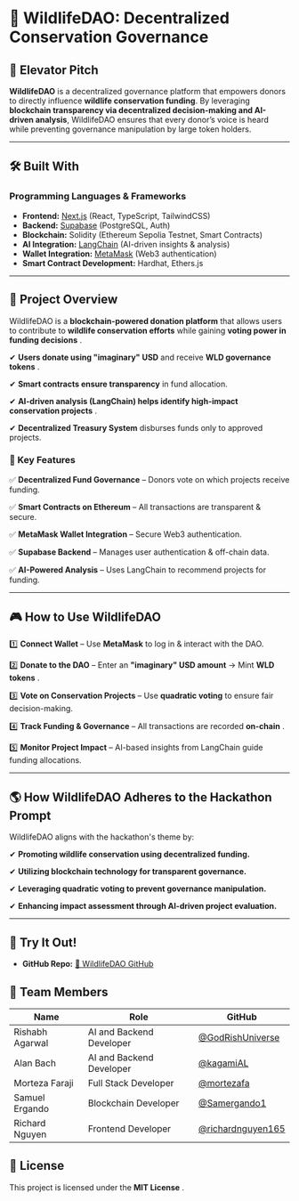 # **🌿 WildlifeDAO: Decentralized Conservation Governance**

## **🚀 Elevator Pitch**

**WildlifeDAO** is a decentralized governance platform that empowers donors to directly influence **wildlife conservation funding**. By leveraging **blockchain transparency via decentralized decision-making and AI-driven analysis**, WildlifeDAO ensures that every donor’s voice is heard while preventing governance manipulation by large token holders.

---

## **🛠️ Built With**

### **Programming Languages & Frameworks**

* **Frontend:** [Next.js](https://nextjs.org/) (React, TypeScript, TailwindCSS)
* **Backend:** [Supabase](https://supabase.com/) (PostgreSQL, Auth)
* **Blockchain:** Solidity (Ethereum Sepolia Testnet, Smart Contracts)
* **AI Integration:** [LangChain](https://www.langchain.com/) (AI-driven insights & analysis)
* **Wallet Integration:** [MetaMask](https://metamask.io/) (Web3 authentication)
* **Smart Contract Development:** Hardhat, Ethers.js

---

## **📖 Project Overview**

WildlifeDAO is a **blockchain-powered donation platform** that allows users to contribute to **wildlife conservation efforts** while gaining **voting power in funding decisions** .

✔ **Users donate using "imaginary" USD** and receive  **WLD governance tokens** .

✔ **Smart contracts ensure transparency** in fund allocation.

✔  **AI-driven analysis (LangChain) helps identify high-impact conservation projects** .

✔ **Decentralized Treasury System** disburses funds only to approved projects.

### **📌 Key Features**

✅ **Decentralized Fund Governance** – Donors vote on which projects receive funding.

✅ **Smart Contracts on Ethereum** – All transactions are transparent & secure.

✅ **MetaMask Wallet Integration** – Secure Web3 authentication.

✅ **Supabase Backend** – Manages user authentication & off-chain data.

✅ **AI-Powered Analysis** – Uses LangChain to recommend projects for funding.

---

## **🎮 How to Use WildlifeDAO**

1️⃣ **Connect Wallet** – Use **MetaMask** to log in & interact with the DAO.

2️⃣ **Donate to the DAO** – Enter an **"imaginary" USD amount** → Mint  **WLD tokens** .

3️⃣ **Vote on Conservation Projects** – Use **quadratic voting** to ensure fair decision-making.

4️⃣ **Track Funding & Governance** – All transactions are recorded  **on-chain** .

5️⃣ **Monitor Project Impact** – AI-based insights from LangChain guide funding allocations.

---

## **🌎 How WildlifeDAO Adheres to the Hackathon Prompt**

WildlifeDAO aligns with the hackathon's theme by:

✔ **Promoting wildlife conservation using decentralized funding.**

✔ **Utilizing blockchain technology for transparent governance.**

✔ **Leveraging quadratic voting to prevent governance manipulation.**

✔ **Enhancing impact assessment through AI-driven project evaluation.**

---

## **🔗 Try It Out!**

* **GitHub Repo:** [🔗 WildlifeDAO GitHub](https://github.com/GodRishUniverse/WildlifeDAO)

## **👥 Team Members**

| Name            | Role                     | GitHub                                                |
| --------------- | ------------------------ | ----------------------------------------------------- |
| Rishabh Agarwal | AI and Backend Developer | [@GodRishUniverse](https://github.com/GodRishUniverse)   |
| Alan Bach       | AI and Backend Developer | [@kagamiAL](https://github.com/kagamiAL)                 |
| Morteza Faraji  | Full Stack Developer     | [@mortezafa](https://github.com/mortezafa)               |
| Samuel Ergando  | Blockchain Developer     | [@Samergando1](https://github.com/Samergando1)           |
| Richard Nguyen  | Frontend Developer       | [@richardnguyen165](https://github.com/richardnguyen165) |

## **📜 License**

This project is licensed under the  **MIT License** .
